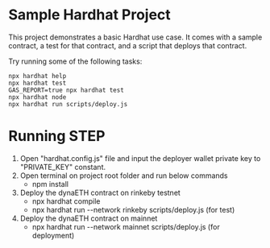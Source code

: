 # Sample Hardhat Project

This project demonstrates a basic Hardhat use case. It comes with a sample contract, a test for that contract, and a script that deploys that contract.

Try running some of the following tasks:

```shell
npx hardhat help
npx hardhat test
GAS_REPORT=true npx hardhat test
npx hardhat node
npx hardhat run scripts/deploy.js
```

# Running STEP

1. Open "hardhat.config.js" file and input the deployer wallet private key to "PRIVATE_KEY" constant.
2. Open terminal on project root folder and run below commands
	- npm install
3. Deploy the dynaETH contract on rinkeby testnet
	- npx hardhat compile
	- npx hardhat run --network rinkeby scripts/deploy.js (for test)
4. Deploy the dynaETH contract on mainnet
	- npx hardhat run --network mainnet scripts/deploy.js (for deployment)
